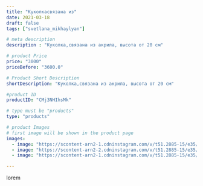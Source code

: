 ```yaml
---
title: "Куколкасвязана из"
date: 2021-03-18
draft: false
tags: ["svetlana_mikhaylyan"]

# meta description
description : "Куколка,связана из акрила, высота от 20 см"

# product Price
price: "3000"
priceBefore: "3600.0"

# Product Short Description
shortDescription: "Куколка,связана из акрила, высота от 20 см"

#product ID
productID: "CMj3NHIhsMk"

# type must be "products"
type: "products"

# product Images
# first image will be shown in the product page
images:
  - image: "https://scontent-arn2-1.cdninstagram.com/v/t51.2885-15/e35/161092954_437897197482877_2836447103732375284_n.jpg?se=7&tp=1&_nc_ht=scontent-arn2-1.cdninstagram.com&_nc_cat=101&_nc_ohc=uFBHvTXrQE8AX8j5wS9&ccb=7-4&oh=68b05c434c302cbfb0c22d9b486e8e68&oe=60842DA0&ig_cache_key=MjUzMjExMDIwNjE3MjEyMDIxNg%3D%3D.2-ccb7-4"
  - image: "https://scontent-arn2-2.cdninstagram.com/v/t51.2885-15/e35/161740603_3824918040932645_772306303743570151_n.jpg?se=7&tp=1&_nc_ht=scontent-arn2-2.cdninstagram.com&_nc_cat=105&_nc_ohc=JMxuiCKV9XsAX8Ph4VG&ccb=7-4&oh=07a8d4056420113ce6f2bf5e957980d0&oe=608285AF&ig_cache_key=MjUzMjExMDIwNjE5NzA2ODIxNQ%3D%3D.2-ccb7-4"
  - image: "https://scontent-arn2-1.cdninstagram.com/v/t51.2885-15/e35/161429304_284855253048426_9092169525821937919_n.jpg?se=7&tp=1&_nc_ht=scontent-arn2-1.cdninstagram.com&_nc_cat=106&_nc_ohc=71BeGv1I0HsAX_n2nKN&ccb=7-4&oh=1dab916cb7873717c0797cca6b40eed8&oe=60846461&ig_cache_key=MjUzMjExMDIwNjE4ODcxNDk3Mw%3D%3D.2-ccb7-4"

---
```

lorem
